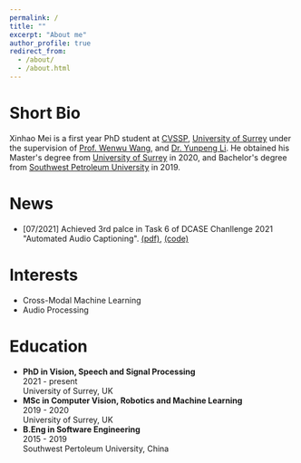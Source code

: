 ```yaml
---
permalink: /
title: ""
excerpt: "About me"
author_profile: true
redirect_from: 
  - /about/
  - /about.html
---
```


Short Bio
====
Xinhao Mei is a first year PhD student at [CVSSP](https://www.surrey.ac.uk/centre-vision-speech-signal-processing), [University of Surrey](www.surrey.ac.uk) under the supervision of [Prof. Wenwu Wang](http://personal.ee.surrey.ac.uk/Personal/W.Wang/), and [Dr. Yunpeng Li](https://www.surrey.ac.uk/people/yunpeng-li). He obtained his Master's degree from [University of Surrey](www.surrey.ac.uk) in 2020, and Bachelor's degree from [Southwest Petroleum University](https://www.swpu.edu.cn/) in 2019.

News
====
* [07/2021] Achieved 3rd palce in Task 6 of DCASE Chanllenge 2021 "Automated Audio Captioning". [(pdf)](http://dcase.community/documents/challenge2021/technical_reports/DCASE2021_Mei_88_t6.pdf), [(code)](https://github.com/XinhaoMei/DCASE2021_task6_v2)

Interests 
====
* Cross-Modal Machine Learning
* Audio Processing

Education
====
* **PhD in Vision, Speech and Signal Processing**  
  2021 - present  
  University of Surrey, UK  
* **MSc in Computer Vision, Robotics and Machine Learning**  
  2019 - 2020  
  University of Surrey, UK  
* **B.Eng in Software Engineering**  
  2015 - 2019  
  Southwest Pertoleum University, China
